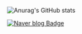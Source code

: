 
![Anurag's GitHub stats](https://github-readme-stats.vercel.app/api?username=doyoon530&show_icons=true&theme=radical)

[![Naver blog Badge](https://img.shields.io/badge/-Naver%20blog-brightgreen?style=flat-square&logo=Naver&logoColor=white&link=https://blog.naver.com/kimdu001)](https://blog.naver.com/kimdu001)
